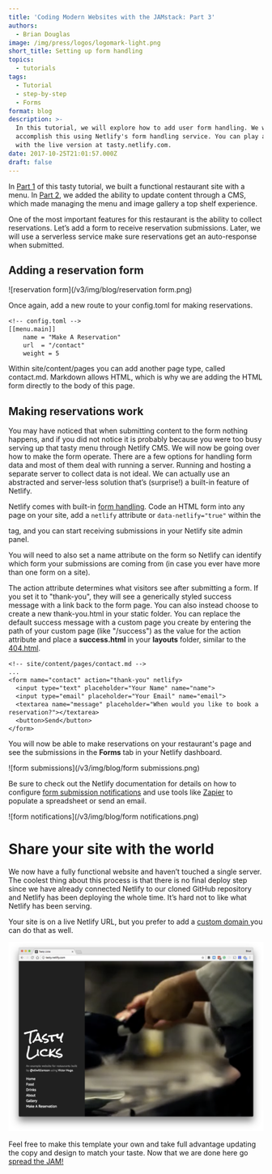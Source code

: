 ```yaml
---
title: 'Coding Modern Websites with the JAMstack: Part 3'
authors:
  - Brian Douglas
image: /img/press/logos/logomark-light.png
short_title: Setting up form handling
topics:
  - tutorials
tags:
  - Tutorial
  - step-by-step
  - Forms
format: blog
description: >-
  In this tutorial, we will explore how to add user form handling. We will
  accomplish this using Netlify's form handling service. You can play around
  with the live version at tasty.netlify.com.
date: 2017-10-25T21:01:57.000Z
draft: false
---
```

In [Part 1](/blog/2017/10/05/coding-modern-websites-with-the-jamstack-part-1/) of this tasty tutorial, we built a functional restaurant site with a menu. In [Part 2](/blog/2017/10/11/coding-modern-websites-with-the-jamstack-part-2//), we added the ability to update content through a CMS, which made managing the menu and image gallery a top shelf experience.

One of the most important features for this restaurant is the ability to collect reservations. Let’s add a form to receive reservation submissions. Later, we will use a serverless service make sure reservations get an auto-response when submitted.

## Adding a reservation form

![reservation form](/v3/img/blog/reservation form.png)

Once again, add a new route to your config.toml for making reservations.

```
<!-- config.toml -->
[[menu.main]]
    name = "Make A Reservation"
    url  = "/contact"
    weight = 5
```

Within site/content/pages you can add another page type, called contact.md. Markdown allows HTML, which is why we are adding the HTML form directly to the body of this page.

## Making reservations work

You may have noticed that when submitting content to the form nothing happens, and if you did not notice it is probably because you were too busy serving up that tasty menu through Netlify CMS. We will now be going over how to make the form operate. There are a few options for handling form data and most of them deal with running a server. Running and hosting a separate server to collect data is not ideal. We can actually use an abstracted and server-less solution that’s (surprise!) a built-in feature of Netlify.

Netlify comes with built-in [form handling](https://www.netlify.com/docs/form-handling/). Code an HTML form into any page on your site, add a `netlify` attribute or `data-netlify="true"` within the <form> tag, and you can start receiving submissions in your Netlify site admin panel.

You will need to also set a name attribute on the form so Netlify can identify which form your submissions are coming from (in case you ever have more than one form on a site).

The action attribute determines what visitors see after submitting a form. If you set it to "thank-you", they will see a generically styled success message with a link back to the form page. You can also instead choose to create a new thank-you.html in your static folder. You can replace the default success message with a custom page you create by entering the path of your custom page (like "/success") as the value for the action attribute and place a **success.html** in your **layouts** folder, similar to the [404.html](https://github.com/netlify/restaurant-template-cms/blob/step-05-add-contact-form/site/layouts/404.html).

```
<!-- site/content/pages/contact.md -->
...
<form name="contact" action="thank-you" netlify>
  <input type="text" placeholder="Your Name" name="name">
  <input type="email" placeholder="Your Email" name="email">
  <textarea name="message" placeholder="When would you like to book a reservation?"></textarea>
  <button>Send</button>
</form>
```

You will now be able to make reservations on your restaurant's page and see the submissions in the **Forms** tab in your Netlify dashboard.

![form submissions](/v3/img/blog/form submissions.png)

Be sure to check out the Netlify documentation for details on how to configure [form submission notifications](/docs/form-handling/) and use tools like [Zapier](https://zapier.com/) to populate a spreadsheet or send an email.

![form notifications](/v3/img/blog/form notifications.png)

# Share your site with the world

We now have a fully functional website and haven’t touched a single server. The coolest thing about this process is that there is no final deploy step since we have already connected Netlify to our cloned GitHub repository and Netlify has been deploying the whole time. It’s hard not to like what Netlify has been serving.

Your site is on a live Netlify URL, but you prefer to add a [custom domain ](/docs/custom-domains/)you can do that as well.

![tasty site](/v3/img/blog/tasy-site.png)

Feel free to make this template your own and take full advantage updating the copy and design to match your taste. Now that we are done here go [spread the JAM!](https://jamstack.org/)
